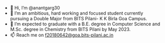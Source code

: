 - 👋 Hi, I’m @anantgarg30
- 👀 I’m an ambitious, hard working and focused student currently pursuing a Double Major from BITS Pilani- K K Birla Goa Campus. 
- 🌱 I’m expected to graduate with a B.E. degree in Computer Science and M.Sc. degree in Chemistry from BITS Pilani by May 2023.
- 📫 Reach me on f20180642@goa.bits-pilani.ac.in

<!---
anantgarg30/anantgarg30 is a ✨ special ✨ repository because its `README.md` (this file) appears on your GitHub profile.
You can click the Preview link to take a look at your changes.
--->
